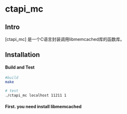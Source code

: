 ctapi_mc
=======

Intro
-----

[ctapi_mc] 是一个C语言封装调用libmemcached库的函数库。


Installation
------------

#### Build and Test

```bash
#build
make

# test
./ctapi_mc localhost 11211 1
```

#### First. you need install libmemcached


